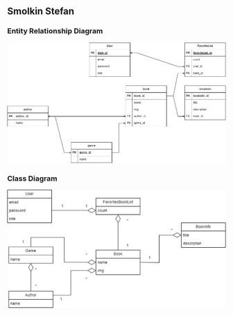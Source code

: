 ## Smolkin Stefan

### Entity Relationship Diagram
![Entity Relationship Diagram](https://github.com/StephanSmolkinn/LibraryBook/blob/main/uml/Entity%20Relationship%20Diagram/Entity%20Relationship%20Diagram.jpg)

### Class Diagram
![UmlClassDiagramPractice](https://github.com/StephanSmolkinn/LibraryBook/blob/main/uml/Class%20Diagram/UmlClassDiagramPractice.jpg)